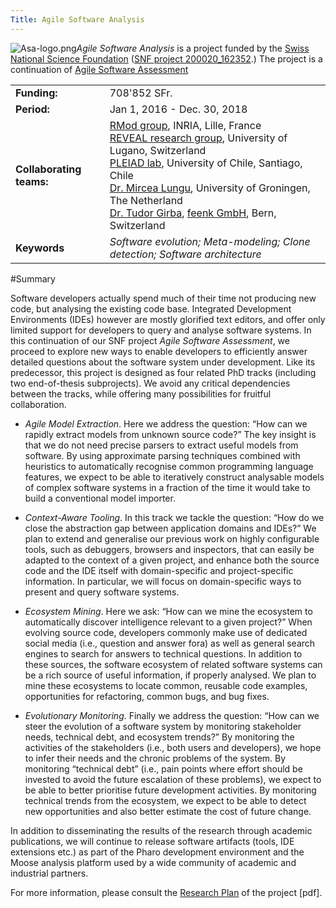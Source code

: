 ```yaml
---
Title: Agile Software Analysis
---
```


![Asa-logo.png](%assets_url%/files/54/v4kl5a1k0snggemb5a6lfdmhj2phil/asa-logo.png)*Agile Software Analysis* is a project funded by the [Swiss National Science Foundation](http://www.snf.ch/) ([SNF project 200020_162352](http://p3.snf.ch/Project-162352).)
The project is a continuation of [Agile Software Assessment](%base_url%/research/snf13)

| | |
|---|---|
|**Funding:**|708'852 SFr.
|**Period:**|Jan 1, 2016 - Dec. 30, 2018
|**Collaborating teams:**|[RMod group](http://rmod.lille.inria.fr/), INRIA, Lille, France<br/>[REVEAL research group](http://www.inf.unisi.ch/faculty/lanza/), University of Lugano, Switzerland<br/>[PLEIAD lab](http://pleiad.dcc.uchile.cl), University of Chile, Santiago, Chile<br/>[Dr. Mircea Lungu](https://rug.academia.edu/MirceaLungu), University of Groningen, The Netherland<br/>[Dr. Tudor Girba](http://www.tudorgirba.com), [feenk GmbH](http://feenk.com), Bern, Switzerland
|**Keywords**|*Software evolution; Meta-modeling; Clone detection; Software architecture*

#Summary

Software developers actually spend much of their time not producing new code, but analysing the existing code base. Integrated Development Environments (IDEs) however are mostly glorified text editors, and offer only limited support for developers to query and analyse software systems. In this continuation of our SNF project *Agile Software Assessment*, we proceed to explore new ways to enable developers to efficiently answer detailed questions about the software system under development.
Like its predecessor, this project is designed as four related PhD tracks (including two end-of-thesis subprojects). We avoid any critical dependencies between the tracks, while offering many possibilities for fruitful collaboration.


-  *Agile Model Extraction*. Here we address the question: “How can we rapidly extract models from unknown source code?” The key insight is that we do not need precise parsers to extract useful models from software. By using approximate parsing techniques combined with heuristics to automatically recognise common programming language features, we expect to be able to iteratively construct analysable models of complex software systems in a fraction of the time it would take to build a conventional model importer.


-  *Context-Aware Tooling*. In this track we tackle the question: “How do we close the abstraction gap between application domains and IDEs?” We plan to extend and generalise our previous work on highly configurable tools, such as debuggers, browsers and inspectors, that can easily be adapted to the context of a given project, and enhance both the source code and the IDE itself with domain-specific and project-specific information. In particular, we will focus on domain-specific ways to present and query software systems.


-  *Ecosystem Mining*. Here we ask: “How can we mine the ecosystem to automatically discover intelligence relevant to a given project?” When evolving source code, developers commonly make use of dedicated social media (i.e., question and answer fora) as well as general search engines to search for answers to technical questions. In addition to these sources, the software ecosystem of related software systems can be a rich source of useful information, if properly analysed. We plan to mine these ecosystems to locate common, reusable code examples, opportunities for refactoring, common bugs, and bug fixes.


-  *Evolutionary Monitoring*. Finally we address the question: “How can we steer the evolution of a software system by monitoring stakeholder needs, technical debt, and ecosystem trends?” By monitoring the activities of the stakeholders (i.e., both users and developers), we hope to infer their needs and the chronic problems of the system. By monitoring “technical debt” (i.e., pain points where effort should be invested to avoid the future escalation of these problems), we expect to be able to better prioritise future development activities. By monitoring technical trends from the ecosystem, we expect to be able to detect new opportunities and also better estimate the cost of future change.

In addition to disseminating the results of the research through academic publications, we will continue to release software artifacts (tools, IDE extensions etc.) as part of the Pharo development environment and the Moose analysis platform used by a wide community of academic and industrial partners.

For more information, please consult the [Research Plan](http://scg.unibe.ch/download/projectreports/snf16-part2.pdf) of the project [pdf].
